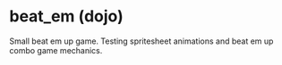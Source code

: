 # beat_em (dojo)
Small beat em up game. Testing spritesheet animations and beat em up combo game mechanics.
